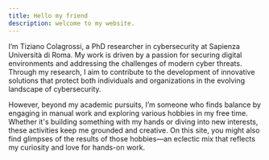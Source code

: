 ```yaml
---
title: Hello my friend
description: welcome to my website.
---
```


I’m Tiziano Colagrossi, a PhD researcher in cybersecurity at Sapienza Università di Roma. My work is driven by a passion for securing digital environments and addressing the challenges of modern cyber threats. Through my research, I aim to contribute to the development of innovative solutions that protect both individuals and organizations in the evolving landscape of cybersecurity.

However, beyond my academic pursuits, I’m someone who finds balance by engaging in manual work and exploring various hobbies in my free time. Whether it's building something with my hands or diving into new interests, these activities keep me grounded and creative. On this site, you might also find glimpses of the results of those hobbies—an eclectic mix that reflects my curiosity and love for hands-on work.